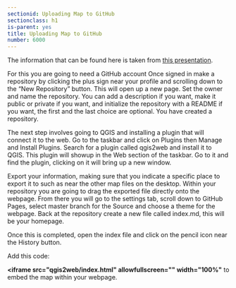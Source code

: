 ```yaml
---
sectionid: Uploading Map to GitHub
sectionclass: h1
is-parent: yes
title: Uploading Map to GitHub
number: 6000
---
```


The information that can be found here is taken from [this presentation](https://maptimela.github.io/map-website/).

For this you are going to need a GitHub account
Once signed in make a repository by clicking the plus sign near your profile and scrolling down to the “New Repository” button. 
This will open up a new page. Set the owner and name the repository. You can add a description if you want, make it public or private if you want, and initialize the repository with a README if you want, the first and the last choice are optional.
You have created a repository.

The next step involves going to QGIS and installing a plugin that will connect it to the web.
Go to the taskbar and click on Plugins then Manage and Install Plugins.
Search for a plugin called qgis2web and install it to QGIS.
This plugin will showup in the Web section of the taskbar. Go to it and find the plugin, clicking on it will bring up a new window.

Export your information, making sure that you indicate a specific place to export it to such as near the other map files on the desktop.
Within your repository you are going to drag the exported file directly onto the webpage.
From there you will go to the settings tab, scroll down to GitHub Pages, select master branch for the Source and choose a theme for the webpage.
Back at the repository create a new file called index.md, this will be your homepage.

Once this is completed, open the index file and click on the pencil icon near the History button.

Add this code: 

**<iframe src="qgis2web/index.html" allowfullscreen="" width="100%"**
to embed the map within your webpage.
